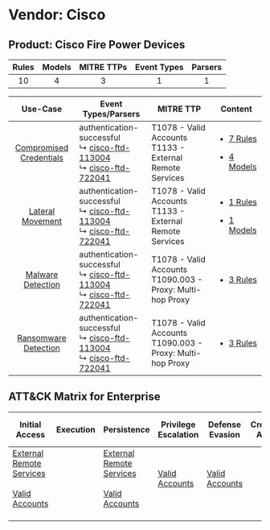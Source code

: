 Vendor: Cisco
=============
Product: Cisco Fire Power Devices
---------------------------------
| Rules | Models | MITRE TTPs | Event Types | Parsers |
|:-----:|:------:|:----------:|:-----------:|:-------:|
|  10   |   4    |     3      |      1      |    1    |

|                                  Use-Case                                  | Event Types/Parsers                                                                                                                                                    | MITRE TTP                                                        | Content                                                                                                                           |
|:--------------------------------------------------------------------------:| ---------------------------------------------------------------------------------------------------------------------------------------------------------------------- | ---------------------------------------------------------------- | --------------------------------------------------------------------------------------------------------------------------------- |
| [Compromised Credentials](../../../UseCases/uc_compromised_credentials.md) |  authentication-successful<br> ↳ [cisco-ftd-113004](Parsers/parserContent_cisco-ftd-113004.md)<br> ↳ [cisco-ftd-722041](Parsers/parserContent_cisco-ftd-722041.md)<br> | T1078 - Valid Accounts<br>T1133 - External Remote Services<br>   | [<ul><li>7 Rules</li></ul><ul><li>4 Models</li></ul>](Rules_Models/r_m_cisco_cisco_fire_power_devices_Compromised_Credentials.md) |
|        [Lateral Movement](../../../UseCases/uc_lateral_movement.md)        |  authentication-successful<br> ↳ [cisco-ftd-113004](Parsers/parserContent_cisco-ftd-113004.md)<br> ↳ [cisco-ftd-722041](Parsers/parserContent_cisco-ftd-722041.md)<br> | T1078 - Valid Accounts<br>T1133 - External Remote Services<br>   | [<ul><li>1 Rules</li></ul><ul><li>1 Models</li></ul>](Rules_Models/r_m_cisco_cisco_fire_power_devices_Lateral_Movement.md)        |
|       [Malware Detection](../../../UseCases/uc_malware_detection.md)       |  authentication-successful<br> ↳ [cisco-ftd-113004](Parsers/parserContent_cisco-ftd-113004.md)<br> ↳ [cisco-ftd-722041](Parsers/parserContent_cisco-ftd-722041.md)<br> | T1078 - Valid Accounts<br>T1090.003 - Proxy: Multi-hop Proxy<br> | [<ul><li>3 Rules</li></ul>](Rules_Models/r_m_cisco_cisco_fire_power_devices_Malware_Detection.md)                                 |
|    [Ransomware Detection](../../../UseCases/uc_ransomware_detection.md)    |  authentication-successful<br> ↳ [cisco-ftd-113004](Parsers/parserContent_cisco-ftd-113004.md)<br> ↳ [cisco-ftd-722041](Parsers/parserContent_cisco-ftd-722041.md)<br> | T1078 - Valid Accounts<br>T1090.003 - Proxy: Multi-hop Proxy<br> | [<ul><li>3 Rules</li></ul>](Rules_Models/r_m_cisco_cisco_fire_power_devices_Ransomware_Detection.md)                              |

ATT&CK Matrix for Enterprise
----------------------------
| Initial Access                                                                                                                                   | Execution | Persistence                                                                                                                                      | Privilege Escalation                                                | Defense Evasion                                                     | Credential Access | Discovery | Lateral Movement | Collection | Command and Control                                                                                                                       | Exfiltration | Impact |
| ------------------------------------------------------------------------------------------------------------------------------------------------ | --------- | ------------------------------------------------------------------------------------------------------------------------------------------------ | ------------------------------------------------------------------- | ------------------------------------------------------------------- | ----------------- | --------- | ---------------- | ---------- | ----------------------------------------------------------------------------------------------------------------------------------------- | ------------ | ------ |
| [External Remote Services](https://attack.mitre.org/techniques/T1133)<br><br>[Valid Accounts](https://attack.mitre.org/techniques/T1078)<br><br> |           | [External Remote Services](https://attack.mitre.org/techniques/T1133)<br><br>[Valid Accounts](https://attack.mitre.org/techniques/T1078)<br><br> | [Valid Accounts](https://attack.mitre.org/techniques/T1078)<br><br> | [Valid Accounts](https://attack.mitre.org/techniques/T1078)<br><br> |                   |           |                  |            | [Proxy: Multi-hop Proxy](https://attack.mitre.org/techniques/T1090/003)<br><br>[Proxy](https://attack.mitre.org/techniques/T1090)<br><br> |              |        |